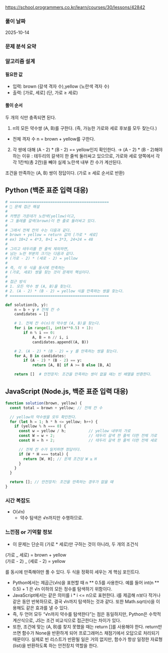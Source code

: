 https://school.programmers.co.kr/learn/courses/30/lessons/42842

### 풀이 날짜

2025-10-14

### 문제 분석 요약

### 알고리즘 설계

#### 필요한 값

- 입력: brown (갈색 격자 수),yellow (노란색 격자 수)
- 출력: [가로, 세로] (단, 가로 ≥ 세로)

#### 풀이 순서

두 개의 식만 충족되면 된다.

1. n의 모든 약수쌍 (A, B)를 구한다. (즉, 가능한 가로와 세로 후보를 모두 찾는다.)

- 전체 격자 수 n = brown + yellow를 구한다.

2. 각 쌍에 대해 (A - 2) * (B - 2) == yellow인지 확인한다.
   → (A - 2) * (B - 2)해야하는 이유 : 테두리의 갈색이 한 줄씩 둘러싸고 있으므로, 가로와 세로 양쪽에서 각각 1칸씩(총 2칸)을 빼야 실제 노란색 내부 칸 수가 계산된다.

조건을 만족하는 (A, B) 쌍이 정답이다.
(가로 ≥ 세로 순서로 반환)

## Python (백준 표준 입력 대응)

```python
# ============================================
# 🧩 문제 접근 해설
#
# 카펫은 가운데가 노란색(yellow)이고,
# 그 둘레를 갈색(brown)이 한 줄로 둘러싸고 있다.
#
# 그래서 전체 칸의 수는 다음과 같다.
# brown + yellow = return 값의 [가로 * 세로]
# ex) 10+2 = 4*3, 8+1 = 3*3, 24+24 = 48
#
# 그리고 테두리를 한 줄씩 제외하면,
# 남는 노란 부분의 크기는 다음과 같다.
# (가로 - 2) * (세로 - 2) = yellow
#
# 즉, 이 두 식을 동시에 만족하는
# (가로, 세로) 쌍을 찾는 것이 문제의 핵심이다.
#
# 접근 방식
# 1. 모든 약수 쌍 (A, B)을 찾는다.
# 2. (A - 2) * (B - 2) = yellow 식을 만족하는 쌍을 찾는다.
# ============================================

def solution(b, y):
    n = b + y # 전체 칸 수
    candidates = []

    # 1. 전체 칸 수(n)의 약수쌍 (A, B)을 찾는다.
    for i in range(1, int(n**0.5) + 1):
        if n % i == 0:
            A, B = n // i, i
            candidates.append((A, B))

    # 2. (A - 2) * (B - 2) = y 를 만족하는 쌍을 찾는다.
    for A, B in candidates:
        if (A - 2) * (B - 2) == y:
            return [A, B] if A >= B else [B, A]

    return []  # 안전장치: 조건을 만족하는 쌍이 없을 때는 빈 배열을 반환한다.

```

## JavaScript (Node.js, 백준 표준 입력 대응)

```javascript
function solution(brown, yellow) {
  const total = brown + yellow; // 전체 칸 수

  // yellow의 약수쌍을 모두 확인한다.
  for (let h = 1; h * h <= yellow; h++) {
    if (yellow % h === 0) {
      const w = yellow / h;          // yellow 내부의 가로
      const W = w + 2;               // 테두리 갈색 한 줄씩 더한 전체 가로
      const H = h + 2;               // 테두리 갈색 한 줄씩 더한 전체 세로

      // 전체 칸 수가 일치하면 정답이다.
      if (W * H === total) {
        return [W, H]; // 문제 조건상 W ≥ H
      }
    }
  }

  return []; // 안전장치: 조건을 만족하는 경우가 없을 때
}
```

### 시간 복잡도

- O(√n)
  - 약수 탐색은 √n까지만 수행하므로.

### 느낀점 or 기억할 정보

- 이 문제는 단순히 (가로 \* 세로)만 구하는 것이 아니라, 두 개의 조건식

(가로 _ 세로) = brown + yellow  
(가로 - 2) _ (세로 - 2) = yellow

를 동시에 만족해야만 풀 수 있다. 두 식을 정확히 세우는 게 핵심 포인트다.

- Python에서는 제곱근(√n)을 표현할 때 n ** 0.5를 사용한다.
  예를 들어 int(n ** 0.5) + 1 은 √n 이하의 모든 정수를 탐색하기 위함이다.
- JavaScript에서는 같은 의미를 i \* i <= n으로 표현한다.
  i를 제곱해 n보다 작거나 같은 동안 반복하므로,
  결국 √n까지 탐색하는 것과 같다.
  또한 Math.sqrt(n)을 이용해도 같은 효과를 낼 수 있다.
- 즉, 두 언어 모두 “√n까지 약수를 탐색한다”는 점은 동일하지만,
  Python은 수학적 계산식으로, JS는 조건 비교식으로 접근한다는 차이가 있다.
- 또한, 조건에 맞는 (A, B)를 찾지 못했을 때는 return []를 사용해야 한다.
return만 쓰면 함수가 None을 반환하게 되어 프로그래머스 채점기에서 오답으로 처리되기 때문이다.
실제로 빈 리스트가 반환될 일은 거의 없지만, 함수가 항상 일정한 자료형(list)을 반환하도록 하는 안전장치 역할을 한다.